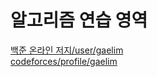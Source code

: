 # 알고리즘 연습 영역    

[백준 온라인 저지/user/gaelim](https://www.acmicpc.net/user/gaelim)   
[codeforces/profile/gaelim](https://codeforces.com/profile/gaelim)  

